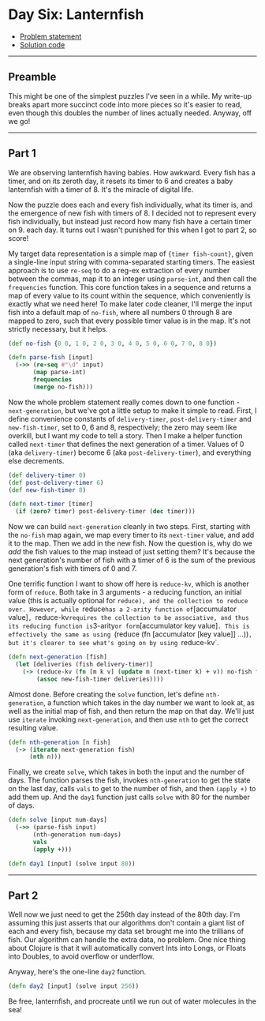 # Day Six: Lanternfish

* [Problem statement](https://adventofcode.com/2021/day/6)
* [Solution code](https://github.com/abyala/advent-2021-clojure/blob/master/src/advent_2021_clojure/day06.clj)

---

## Preamble

This might be one of the simplest puzzles I've seen in a while.  My write-up breaks apart more succinct code into
more pieces so it's easier to read, even though this doubles the number of lines actually needed. Anyway, off we go!

---

## Part 1

We are observing lanternfish having babies. How awkward. Every fish has a timer, and on its zeroth day, it resets its
timer to 6 and creates a baby lanternfish with a timer of 8. It's the miracle of digital life.

Now the puzzle does each and every fish individually, what its timer is, and the emergence of new fish with timers of
8. I decided not to represent every fish individually, but instead just record how many fish have a certain timer on
9. each day. It turns out I wasn't punished for this when I got to part 2, so score!

My target data representation is a simple map of `{timer fish-count}`, given a single-line input string with
comma-separated starting timers. The easiest approach is to use `re-seq` to do a reg-ex extraction of every number
between the commas, map it to an integer using `parse-int`, and then call the `frequencies` function. This core
function takes in a sequence and returns a map of every value to its count within the sequence, which conveniently is
exactly what we need here! To make later code cleaner, I'll merge the input fish into a default map of `no-fish`,
where all numbers 0 through 8 are mapped to zero, such that every possible timer value is in the map. It's not strictly
necessary, but it helps.

```clojure
(def no-fish {0 0, 1 0, 2 0, 3 0, 4 0, 5 0, 6 0, 7 0, 8 0})

(defn parse-fish [input]
  (->> (re-seq #"\d" input)
       (map parse-int)
       frequencies
       (merge no-fish)))
```

Now the whole problem statement really comes down to one function - `next-generation`, but we've got a little setup to
make it simple to read. First, I define convenience constants of `delivery-timer`, `post-delivery-timer` and
`new-fish-timer`, set to 0, 6 and 8, respectively; the zero may seem like overkill, but I want my code to tell a
story. Then I make a helper function called `next-timer` that defines the next generation of a timer. Values of 0 (aka
`delivery-timer`) become 6 (aka `post-delivery-timer`), and everything else decrements.

```clojure
(def delivery-timer 0)
(def post-delivery-timer 6)
(def new-fish-timer 8)

(defn next-timer [timer]
  (if (zero? timer) post-delivery-timer (dec timer)))
```

Now we can build `next-generation` cleanly in two steps. First, starting with the `no-fish` map again, we map every
timer to its `next-timer` value, and add it to the map. Then we add in the new fish. Now the question is, why do we
_add_ the fish values to the map instead of just setting them? It's because the next generation's number of fish with
a timer of 6 is the sum of the previous generation's fish with timers of 0 and 7.

One terrific function I want to show off here is `reduce-kv`, which is another form of `reduce`. Both take in
3 arguments - a reducing function, an initial value (this is actually optional for `reduce), and the collection to
reduce over. However, while `reduce` has a 2-arity function of `[accumulator value]`, `reduce-kv` requires the
collection to be associative, and thus its reducing function is `3-arity` or form `[accumulator key value]`. This is
effectively the same as using `(reduce (fn [accumulator [key value]] ...))`, but it's clearer to see what's going on
by using `reduce-kv`.

```clojure
(defn next-generation [fish]
  (let [deliveries (fish delivery-timer)]
    (-> (reduce-kv (fn [m k v] (update m (next-timer k) + v)) no-fish fish)
        (assoc new-fish-timer deliveries))))
```

Almost done. Before creating the `solve` function, let's define `nth-generation`, a function which takes in the day
number we want to look at, as well as the initial map of fish, and then return the map on that day. We'll just use
`iterate` invoking `next-generation`, and then use `nth` to get the correct resulting value.

```clojure
(defn nth-generation [n fish]
  (-> (iterate next-generation fish)
      (nth n)))
```

Finally, we create `solve`, which takes in both the input and the number of days. The function parses the fish, invokes
`nth-generation` to get the state on the last day, calls `vals` to get to the number of fish, and then `(apply +)` to 
add them up. And the `day1` function just calls `solve` with 80 for the number of days.

```clojure
(defn solve [input num-days]
  (->> (parse-fish input)
       (nth-generation num-days)
       vals
       (apply +)))

(defn day1 [input] (solve input 80))
```

---

## Part 2

Well now we just need to get the 256th day instead of the 80th day. I'm assuming this just asserts that our algorithms
don't contain a giant list of each and every fish, because my data set brought me into the trillians of fish. Our
algorithm can handle the extra data, no problem. One nice thing about Clojure is that it will automatically convert
Ints into Longs, or Floats into Doubles, to avoid overflow or underflow.

Anyway, here's the one-line `day2` function.

```clojure
(defn day2 [input] (solve input 256))
```

Be free, lanternfish, and procreate until we run out of water molecules in the sea!